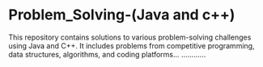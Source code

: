 # Problem_Solving-(Java and c++)
This repository contains solutions to various problem-solving challenges using Java and C++. It includes problems from competitive programming, data structures, algorithms, and coding platforms...
............
